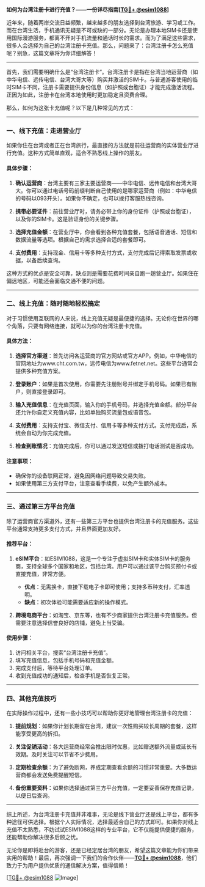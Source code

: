 **如何为台湾注册卡进行充值？——一份详尽指南[[TG💪+ @esim1088](https://t.me/s/esim1088)]**

近年来，随着两岸交流日益频繁，越来越多的朋友选择到台湾旅游、学习或工作。而在台湾生活，手机通讯无疑是不可或缺的一部分。无论是办理本地SIM卡还是使用国际漫游服务，都离不开对手机流量和通话时长的需求。而为了满足这些需求，很多人会选择为自己的台湾注册卡充值。那么，问题来了：台湾注册卡怎么充值呢？别急，这篇文章将为你详细解答！

---

首先，我们需要明确什么是“台湾注册卡”。台湾注册卡是指在台湾当地运营商（如中华电信、远传电信、台湾大哥大等）购买并激活的SIM卡。与普通游客使用的临时SIM卡不同，注册卡需要提供身份信息（如护照或台胞证）才能完成激活流程。正因为如此，注册卡在台湾本地使用时更加稳定且资费合理。

那么，如何为这张卡充值呢？以下是几种常见的方式：

---

### **一、线下充值：走进营业厅**
如果你住在台湾或者正在台湾旅行，最直接的方法就是前往运营商的实体营业厅进行充值。这种方式简单直观，适合不熟悉线上操作的朋友。

#### **具体步骤：**
1. **确认运营商**：台湾主要有三家主要运营商——中华电信、远传电信和台湾大哥大。你可以通过电话号码前缀判断自己使用的是哪家运营商（例如：中华电信的号码以093开头）。如果你不确定，也可以拨打客服热线咨询。
   
2. **携带必要证件**：前往营业厅时，请务必带上你的身份证件（护照或台胞证），以及你的SIM卡。这是验证身份的关键步骤。

3. **选择充值金额**：在营业厅中，你会看到各种充值套餐，包括语音通话、短信和数据流量等选项。根据自己的需求选择合适的套餐即可。

4. **支付费用**：支持现金、信用卡等多种支付方式，支付完成后记得索取发票或收据，以备后续查询。

这种方式的优点是安全可靠，缺点则是需要花费时间亲自跑一趟营业厅。如果住在偏远地区，可能还会面临交通不便的问题。

---

### **二、线上充值：随时随地轻松搞定**
对于习惯使用互联网的人来说，线上充值无疑是最便捷的选择。无论你在世界的哪个角落，只要有网络连接，就可以为你的台湾注册卡充值。

#### **具体方法：**
1. **选择官方渠道**：首先访问各运营商的官方网站或官方APP。例如，中华电信的官网地址为www.cht.com.tw，远传电信为www.fetnet.net。这些平台通常会提供多种充值方案。

2. **登录账户**：如果是首次使用，你需要先注册账号并绑定手机号码。如果已有账户，则直接登录即可。

3. **输入充值信息**：在充值页面，输入你的手机号码，并选择充值金额。部分平台还允许你自定义充值内容，比如单独购买流量包或语音包。

4. **支付费用**：支持支付宝、微信支付、信用卡等多种支付方式。支付完成后，系统会自动为你完成充值。

5. **检查到账情况**：充值完成后，你可以通过发送短信或拨打电话测试是否成功。

#### **注意事项：**
- 确保你的设备联网正常，避免因网络问题导致交易失败。
- 如果使用第三方支付平台，注意查看手续费，以免产生额外成本。

---

### **三、通过第三方平台充值**
除了运营商官方渠道外，还有一些第三方平台也提供台湾注册卡的充值服务。这些平台通常支持更多支付方式，并且界面更加友好。

#### **推荐平台：**
1. **eSIM平台**：如ESIM1088，这是一个专注于虚拟SIM卡和实体SIM卡的服务商，支持全球多个国家和地区，包括台湾。用户可以通过该平台购买预付卡或直接充值，非常方便。
   - **优点**：无需换卡，直接下载电子卡即可使用；支持多币种支付，汇率透明。
   - **缺点**：初次体验可能需要适应新的操作模式。

2. **跨境电商平台**：如淘宝、京东等，也有不少商家提供台湾注册卡充值服务。但需要注意选择信誉良好的店铺，避免上当受骗。

#### **使用步骤：**
1. 访问相关平台，搜索“台湾注册卡充值”。
2. 填写充值信息，包括手机号码和充值金额。
3. 完成支付后，等待平台处理订单。
4. 收到充值成功的通知后，检查手机是否恢复正常。

---

### **四、其他充值技巧**
在实际操作过程中，还有一些小技巧可以帮助你更好地管理台湾注册卡的充值：

1. **提前规划**：如果你计划长期留在台湾，建议一次性购买较长周期的套餐，这样能享受更高的折扣。
   
2. **关注促销活动**：各大运营商经常会推出限时优惠，比如赠送额外流量或延长有效期。及时关注可以节省不少费用。

3. **定期检查余额**：为了避免断网，养成定期查看余额的习惯非常重要。大多数运营商都会发送免费提醒短信。

4. **备份重要资料**：如果你选择通过第三方平台充值，一定要妥善保存充值记录，以便日后查询。

---

综上所述，为台湾注册卡充值并非难事，无论是线下营业厅还是线上平台，都有多种途径可供选择。根据个人实际情况，选择最适合自己的方式即可。如果你对线上充值不太熟悉，不妨试试ESIM1088这样的专业平台，它不仅能提供便捷的服务，还能帮助你解决很多后顾之忧。

无论你是即将赴台的游客，还是已经定居台湾的朋友，希望这篇文章能为你们带来实用的帮助！最后，再次强调一下我们的合作伙伴——**[TG💪+ @esim1088](https://t.me/s/esim1088)**，他们致力于为用户提供优质的通信解决方案，值得信赖！

[[TG💪+ @esim1088](https://t.me/s/esim1088) ![Image](https://i.postimg.cc/4NQfJmqS/Snipaste-2025-05-13-00-14-12.png)]